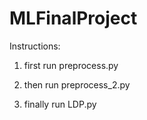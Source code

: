 MLFinalProject
==============

Instructions:

1. first run preprocess.py

2. then run preprocess_2.py

3. finally run LDP.py
